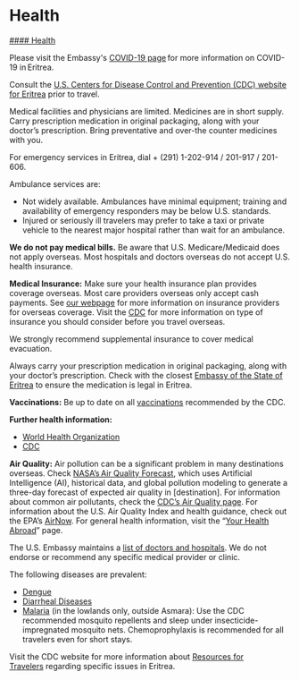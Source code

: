# Health

[#### Health](javascript:void(0); "Health")

Please visit the Embassy's [COVID-19 page](https://er.usembassy.gov/covid-19-information/) for more information on COVID-19 in Eritrea.

Consult the [U.S. Centers for Disease Control and Prevention (CDC) website for Eritrea](https://wwwnc.cdc.gov/travel/destinations/traveler/none/eritrea) prior to travel.

Medical facilities and physicians are limited. Medicines are in short supply. Carry prescription medication in original packaging, along with your doctor’s prescription. Bring preventative and over-the counter medicines with you.

For emergency services in Eritrea, dial + (291) 1-202-914 / 201-917 / 201-606.

Ambulance services are:

* Not widely available. Ambulances have minimal equipment; training and availability of emergency responders may be below U.S. standards.
* Injured or seriously ill travelers may prefer to take a taxi or private vehicle to the nearest major hospital rather than wait for an ambulance.

**We do not pay medical bills.** Be aware that U.S. Medicare/Medicaid does not apply overseas. Most hospitals and doctors overseas do not accept U.S. health insurance.

**Medical Insurance:** Make sure your health insurance plan provides coverage overseas. Most care providers overseas only accept cash payments. See [our webpage](https://travel.state.gov/content/travel/en/international-travel/before-you-go/your-health-abroad/insurance-providers-overseas.html) for more information on insurance providers for overseas coverage. Visit the [CDC](https://wwwnc.cdc.gov/travel/page/insurance) for more information on type of insurance you should consider before you travel overseas.

We strongly recommend supplemental insurance to cover medical evacuation.

Always carry your prescription medication in original packaging, along with your doctor’s prescription. Check with the closest [Embassy of the State of Eritrea](https://us.embassyeritrea.org/) to ensure the medication is legal in Eritrea.

**Vaccinations:** Be up to date on all [vaccinations](http://wwwnc.cdc.gov/travel/page/vaccinations.htm) recommended by the CDC.

**Further health information:**

* [World Health Organization](https://www.who.int/countries/)
* [CDC](http://wwwnc.cdc.gov/travel/)

**Air Quality:** Air pollution can be a significant problem in many destinations overseas. Check [NASA’s Air Quality Forecast](https://aeronet.gsfc.nasa.gov/new_web/aqforecast), which uses Artificial Intelligence (AI), historical data, and global pollution modeling to generate a three-day forecast of expected air quality in [destination]. For information about common air pollutants, check the [CDC’s Air Quality page](https://www.cdc.gov/air-quality/pollutants/). For information about the U.S. Air Quality Index and health guidance, check out the EPA’s [AirNow](https://www.airnow.gov/aqi/aqi-basics/). For general health information, visit the “[Your Health Abroad](https://travel.state.gov/content/travel/en/international-travel/before-you-go/your-health-abroad.html)” page.  
  
The U.S. Embassy maintains a [list of doctors and hospitals](https://er.usembassy.gov/wp-content/uploads/sites/216/Local-Health-Care-Providers-and-Facilities-.pdf). We do not endorse or recommend any specific medical provider or clinic.

The following diseases are prevalent:

* [Dengue](https://www.cdc.gov/dengue/)
* [Diarrheal Diseases](https://wwwnc.cdc.gov/travel/page/travelers-diarrhea)
* [Malaria](https://www.cdc.gov/parasites/malaria/index.html) (in the lowlands only, outside Asmara): Use the CDC recommended mosquito repellents and sleep under insecticide-impregnated mosquito nets. Chemoprophylaxis is recommended for all travelers even for short stays.

Visit the CDC website for more information about [Resources for Travelers](https://wwwnc.cdc.gov/travel/page/traveler-information-center) regarding specific issues in Eritrea.